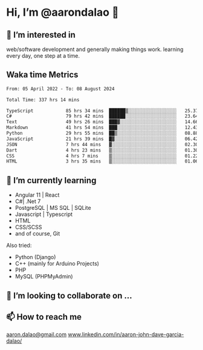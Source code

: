 # __Hi, I’m @aarondalao__ 👋 
## 👀 I’m interested in 
web/software development and generally making things work.
learning every day, one step at a time. 

## Waka time Metrics
<!--START_SECTION:waka-->

```txt
From: 05 April 2022 - To: 08 August 2024

Total Time: 337 hrs 14 mins

TypeScript            85 hrs 34 mins  ██████▒░░░░░░░░░░░░░░░░░░   25.37 %
C#                    79 hrs 42 mins  ██████░░░░░░░░░░░░░░░░░░░   23.64 %
Text                  49 hrs 26 mins  ███▓░░░░░░░░░░░░░░░░░░░░░   14.66 %
Markdown              41 hrs 54 mins  ███░░░░░░░░░░░░░░░░░░░░░░   12.43 %
Python                29 hrs 55 mins  ██▒░░░░░░░░░░░░░░░░░░░░░░   08.88 %
JavaScript            21 hrs 39 mins  █▓░░░░░░░░░░░░░░░░░░░░░░░   06.42 %
JSON                  7 hrs 44 mins   ▓░░░░░░░░░░░░░░░░░░░░░░░░   02.30 %
Dart                  4 hrs 23 mins   ▒░░░░░░░░░░░░░░░░░░░░░░░░   01.30 %
CSS                   4 hrs 7 mins    ▒░░░░░░░░░░░░░░░░░░░░░░░░   01.22 %
HTML                  3 hrs 35 mins   ▒░░░░░░░░░░░░░░░░░░░░░░░░   01.06 %
```

<!--END_SECTION:waka-->

## 🌱 I’m currently learning 

- Angular 11 | React 
- C#| .Net 7
- PostgreSQL | MS SQL | SQLite
- Javascript | Typescript
- HTML 
- CSS/SCSS
- and of course, Git 


Also tried:
- Python (Django)
- C++ (mainly for Arduino Projects)
- PHP
- MySQL (PHPMyAdmin)


## 💞️ I’m looking to collaborate on ...

## 📫 How to reach me 
aaron.dalao@gmail.com
www.linkedin.com/in/aaron-john-dave-garcia-dalao/

<!---
aarondalao/aarondalao is a ✨ special ✨ repository because its `README.md` (this file) appears on your GitHub profile.
You can click the Preview link to take a look at your changes.
--->
